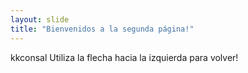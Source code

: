```yaml
---
layout: slide
title: "Bienvenidos a la segunda página!"
---
```

 kkconsal
Utiliza la flecha hacia la izquierda para volver!
